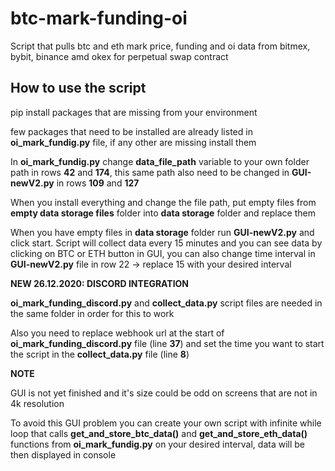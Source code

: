 # btc-mark-funding-oi
Script that pulls btc and eth mark price, funding and oi data from bitmex, bybit, binance amd okex for perpetual swap contract

<h2>How to use the script</h2>

<p>pip install packages that are missing from your environment</p>
<p>few packages that need to be installed are already listed in <b>oi_mark_fundig.py</b> file, if any other are missing install them</p>
<p>In <b>oi_mark_fundig.py</b> change <b>data_file_path</b> variable to your own folder path in rows <b>42</b> and <b>174</b>, this same path also need to be changed in <b>GUI-newV2.py</b> in rows <b>109</b> and <b>127</b></p>
<p>When you install everything and change the file path, put empty files from <b>empty data storage files</b> folder into <b>data storage</b> folder and replace them</p>
<p>When you have empty files in <b>data storage</b> folder run <b>GUI-newV2.py</b> and click start. Script will collect data every 15 minutes and you can see data by clicking on BTC or ETH button in GUI, you can also change time interval in <b>GUI-newV2.py</b> file in row 22 -> replace 15 with your desired interval</p>

<b>NEW 26.12.2020: DISCORD INTEGRATION</b>
<p><b>oi_mark_funding_discord.py</b> and <b>collect_data.py</b> script files are needed in the same folder in order for this to work</p>
<p>Also you need to replace webhook url at the start of <b>oi_mark_funding_discord.py</b> file (line <b>37</b>) and set the time you want to start the script in the <b>collect_data.py</b> file (line <b>8</b>)</p>

<b>NOTE</b>
<p>GUI is not yet finished and it's size could be odd on screens that are not in 4k resolution</p>
<p>To avoid this GUI problem you can create your own script with infinite while loop that calls <b>get_and_store_btc_data()</b> and <b>get_and_store_eth_data()</b> functions from  <b>oi_mark_fundig.py</b> on your desired interval, data will be then displayed in console<p>
  
 

